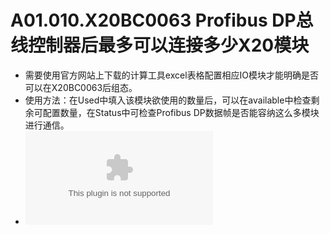 # A01.010.X20BC0063 Profibus DP总线控制器后最多可以连接多少X20模块

- 需要使用官方网站上下载的计算工具excel表格配置相应IO模块才能明确是否可以在X20BC0063后组态。
- 使用方法：在Used中填入该模块欲使用的数量后，可以在available中检查剩余可配置数量，在Status中可检查Profibus DP数据帧是否能容纳这么多模块进行通信。
- ![点击下载 BR BC Profibus Design Tool.xls](/A01_产品_控制系统PLC和IO/FILES/010X20BC0063%20Profibus%20DP总线控制器后最多可以连接多少X20模块.md/B&R%20BC%20Profibus%20Design%20Tool.xls ':ignore')
